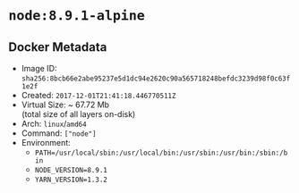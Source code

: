 # `node:8.9.1-alpine`

## Docker Metadata

- Image ID: `sha256:8bcb66e2abe95237e5d1dc94e2620c90a565718248befdc3239d98f0c63f1e2f`
- Created: `2017-12-01T21:41:18.446770511Z`
- Virtual Size: ~ 67.72 Mb  
  (total size of all layers on-disk)
- Arch: `linux`/`amd64`
- Command: `["node"]`
- Environment:
  - `PATH=/usr/local/sbin:/usr/local/bin:/usr/sbin:/usr/bin:/sbin:/bin`
  - `NODE_VERSION=8.9.1`
  - `YARN_VERSION=1.3.2`
